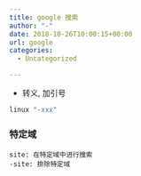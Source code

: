 ```yaml
---
title: google 搜索
author: "-"
date: 2018-10-26T10:00:15+00:00
url: google
categories:
  - Uncategorized

---
```

  * 转义, 加引号

```bash
linux "-xxx"
```

### 特定域
```
site: 在特定域中进行搜索
-site: 排除特定域
```
